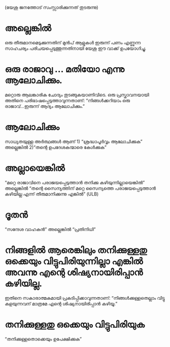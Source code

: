 (യേശു ജനത്തോട് സംസ്സാരിക്കുന്നത് തുടരുന്നു)
# അല്ലെങ്കിൽ
ഒരു തീരുമാനമെടുക്കുന്നതിന് മുൻപ് ആളുകൾ ഇരുന്ന് പണം എണ്ണുന്ന സാഹചര്യം പരിചയപ്പെടുത്തുന്നതിനായി യേശു ഈ വാക്ക് ഉപയോഗിച്ചു.
# ഒരു രാജാവു ... മതിയോ എന്നു ആലോചിക്കും.
മറ്റൊരു ആലങ്കാരിക ചോദ്യം തുടങ്ങുകയാണിവിടെ. ഒരു പ്രസ്താവനയായി അതിനെ പരിഭാഷപ്പെടുത്താവുന്നതാണ്: “നിങ്ങൾക്കറിയാം ഒരു രാജാവ്...ഇരുന്ന് ആദ്യം ആലോചിക്കും.” 
# ആലോചിക്കും
സാധ്യതയുള്ള അർത്ഥങ്ങൾ ആണ് 1) “ശ്രദ്ധാപൂർവ്വം ആലോചിക്കുക” അല്ലെങ്കിൽ 2)“തന്റെ ഉപദേശകന്മാരെ കേൾക്കുക”
# അല്ലായെങ്കിൽ
“മറ്റെ രാജാവിനെ പരാജയപ്പെടുത്താൻ തനിക്കു കഴിയുന്നില്ലായെങ്കിൽ” അല്ലെങ്കിൽ “തന്റെ സൈന്യത്തിന് മറ്റെ സൈന്യത്തെ പരാജയപ്പെടുത്താൻ കഴിയില്ല എന്ന് തീരുമാനിക്കുന്നു എങ്കിൽ” (ULB) 
# ദൂതൻ
“സന്ദേശ വാഹകൻ” അല്ലെങ്കിൽ “പ്രതിനിധി”
# നിങ്ങളിൽ ആരെങ്കിലും തനിക്കുള്ളതു ഒക്കെയും വിട്ടുപിരിയുന്നില്ലാ എങ്കിൽ അവന്നു എന്റെ ശിഷ്യനായിരിപ്പാൻ കഴിയില്ല.
ഇതിനെ സകാരാത്മകമായി പ്രകടിപ്പിക്കാവുന്നതാണ്: “നിങ്ങൾക്കുള്ളതെല്ലാം വിട്ടു കളയുന്നവന് മാത്രമേ എന്റെ ശിഷ്യനായിരിപ്പാൻ കഴിയൂ.”
# തനിക്കുള്ളതു ഒക്കെയും വിട്ടുപിരിയുക
“തനിക്കുള്ളതൊക്കെയും ഉപേക്ഷിക്കുക”
